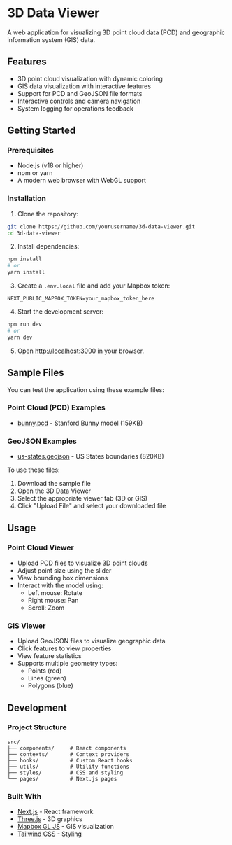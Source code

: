 # 3D Data Viewer

A web application for visualizing 3D point cloud data (PCD) and geographic information system (GIS) data.

## Features

- 3D point cloud visualization with dynamic coloring
- GIS data visualization with interactive features
- Support for PCD and GeoJSON file formats
- Interactive controls and camera navigation
- System logging for operations feedback

## Getting Started

### Prerequisites

- Node.js (v18 or higher)
- npm or yarn
- A modern web browser with WebGL support

### Installation

1. Clone the repository:

```bash
git clone https://github.com/yourusername/3d-data-viewer.git
cd 3d-data-viewer
```

2. Install dependencies:

```bash
npm install
# or
yarn install
```

3. Create a `.env.local` file and add your Mapbox token:

```
NEXT_PUBLIC_MAPBOX_TOKEN=your_mapbox_token_here
```

4. Start the development server:

```bash
npm run dev
# or
yarn dev
```

5. Open [http://localhost:3000](http://localhost:3000) in your browser.

## Sample Files

You can test the application using these example files:

### Point Cloud (PCD) Examples

- [bunny.pcd](https://raw.githubusercontent.com/PointCloudLibrary/pcl/master/test/bunny.pcd) - Stanford Bunny model (159KB)

### GeoJSON Examples

- [us-states.geojson](https://raw.githubusercontent.com/PublicaMundi/MappingAPI/master/data/geojson/us-states.json) - US States boundaries (820KB)

To use these files:

1. Download the sample file
2. Open the 3D Data Viewer
3. Select the appropriate viewer tab (3D or GIS)
4. Click "Upload File" and select your downloaded file

## Usage

### Point Cloud Viewer

- Upload PCD files to visualize 3D point clouds
- Adjust point size using the slider
- View bounding box dimensions
- Interact with the model using:
  - Left mouse: Rotate
  - Right mouse: Pan
  - Scroll: Zoom

### GIS Viewer

- Upload GeoJSON files to visualize geographic data
- Click features to view properties
- View feature statistics
- Supports multiple geometry types:
  - Points (red)
  - Lines (green)
  - Polygons (blue)

## Development

### Project Structure

```
src/
├── components/     # React components
├── contexts/       # Context providers
├── hooks/          # Custom React hooks
├── utils/          # Utility functions
├── styles/         # CSS and styling
└── pages/          # Next.js pages
```

### Built With

- [Next.js](https://nextjs.org/) - React framework
- [Three.js](https://threejs.org/) - 3D graphics
- [Mapbox GL JS](https://www.mapbox.com/mapbox-gl-js) - GIS visualization
- [Tailwind CSS](https://tailwindcss.com/) - Styling

